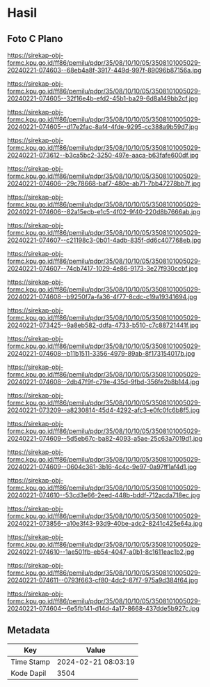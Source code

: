 # Hasil

## Foto C Plano

https://sirekap-obj-formc.kpu.go.id/ff86/pemilu/pdpr/35/08/10/10/05/3508101005029-20240221-074603--68eb4a8f-3917-449d-997f-89096b87156a.jpg

https://sirekap-obj-formc.kpu.go.id/ff86/pemilu/pdpr/35/08/10/10/05/3508101005029-20240221-074605--32f16e4b-efd2-45b1-ba29-6d8a149bb2cf.jpg

https://sirekap-obj-formc.kpu.go.id/ff86/pemilu/pdpr/35/08/10/10/05/3508101005029-20240221-074605--d17e2fac-8af4-4fde-9295-cc388a9b59d7.jpg

https://sirekap-obj-formc.kpu.go.id/ff86/pemilu/pdpr/35/08/10/10/05/3508101005029-20240221-073612--b3ca5bc2-3250-497e-aaca-b63fafe600df.jpg

https://sirekap-obj-formc.kpu.go.id/ff86/pemilu/pdpr/35/08/10/10/05/3508101005029-20240221-074606--29c78668-baf7-480e-ab71-7bb47278bb7f.jpg

https://sirekap-obj-formc.kpu.go.id/ff86/pemilu/pdpr/35/08/10/10/05/3508101005029-20240221-074606--82a15ecb-e1c5-4f02-9f40-220d8b7666ab.jpg

https://sirekap-obj-formc.kpu.go.id/ff86/pemilu/pdpr/35/08/10/10/05/3508101005029-20240221-074607--c21198c3-0b01-4adb-835f-dd6c407768eb.jpg

https://sirekap-obj-formc.kpu.go.id/ff86/pemilu/pdpr/35/08/10/10/05/3508101005029-20240221-074607--74cb7417-1029-4e86-9173-3e27f930ccbf.jpg

https://sirekap-obj-formc.kpu.go.id/ff86/pemilu/pdpr/35/08/10/10/05/3508101005029-20240221-074608--b9250f7a-fa36-4f77-8cdc-c19a19341694.jpg

https://sirekap-obj-formc.kpu.go.id/ff86/pemilu/pdpr/35/08/10/10/05/3508101005029-20240221-073425--9a8eb582-ddfa-4733-b510-c7c88721441f.jpg

https://sirekap-obj-formc.kpu.go.id/ff86/pemilu/pdpr/35/08/10/10/05/3508101005029-20240221-074608--b11b1511-3356-4979-89ab-8f173154017b.jpg

https://sirekap-obj-formc.kpu.go.id/ff86/pemilu/pdpr/35/08/10/10/05/3508101005029-20240221-074608--2db47f9f-c79e-435d-9fbd-356fe2b8b144.jpg

https://sirekap-obj-formc.kpu.go.id/ff86/pemilu/pdpr/35/08/10/10/05/3508101005029-20240221-073209--a8230814-45d4-4292-afc3-e0fc0fc6b8f5.jpg

https://sirekap-obj-formc.kpu.go.id/ff86/pemilu/pdpr/35/08/10/10/05/3508101005029-20240221-074609--5d5eb67c-ba82-4093-a5ae-25c63a7019d1.jpg

https://sirekap-obj-formc.kpu.go.id/ff86/pemilu/pdpr/35/08/10/10/05/3508101005029-20240221-074609--0604c361-3b16-4c4c-9e97-0a97ff1af4d1.jpg

https://sirekap-obj-formc.kpu.go.id/ff86/pemilu/pdpr/35/08/10/10/05/3508101005029-20240221-074610--53cd3e66-2eed-448b-bddf-712acda718ec.jpg

https://sirekap-obj-formc.kpu.go.id/ff86/pemilu/pdpr/35/08/10/10/05/3508101005029-20240221-073856--a10e3f43-93d9-40be-adc2-8241c425e64a.jpg

https://sirekap-obj-formc.kpu.go.id/ff86/pemilu/pdpr/35/08/10/10/05/3508101005029-20240221-074610--1ae501fb-eb54-4047-a0b1-8c1611eac1b2.jpg

https://sirekap-obj-formc.kpu.go.id/ff86/pemilu/pdpr/35/08/10/10/05/3508101005029-20240221-074611--0793f663-cf80-4dc2-87f7-975a9d384f64.jpg

https://sirekap-obj-formc.kpu.go.id/ff86/pemilu/pdpr/35/08/10/10/05/3508101005029-20240221-074604--6e5fb141-d14d-4a17-8668-437dde5b927c.jpg


## Metadata

| Key        | Value               |
| ---------- | ------------------- |
| Time Stamp | 2024-02-21 08:03:19 |
| Kode Dapil | 3504                |



